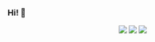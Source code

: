 ### Hi! 👋

<p align="center">
    <a href="https://twitter.com/ElwaliKa"><img src="https://img.shields.io/badge/twitter-%231FA1F1?style=flat&logo=twitter&logoColor=white"/></a>
    <a href="https://www.linkedin.com/in/elwali-karkoub-%D8%A7%D9%84%D9%88%D9%84%D9%8A-%D9%83%D8%B1%D9%83%D9%88%D8%A8-05b96510a/"><img src="https://img.shields.io/badge/linkedin-%230177B5?style=flat&logo=linkedin&logoColor=white"/></a>
    <a href="https://www.youtube.com/channel/UC--DGIpedl9mln8szJLNNWA"><img src="https://img.shields.io/badge/youtube-%23FF0000?style=flat&logo=youtube&logoColor=white"/></a>
  </p>
